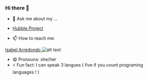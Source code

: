### Hi there 👋




- 💬 Ask me about my ...
- [Hubble Project](https://github.com/varshagade211/Hubble)

- 📫 How to reach me:  

[Isabel Arredondo ](www.linkedin.com/in/isabelarredondo-1107a9186)
![alt text](https://static.vecteezy.com/system/resources/thumbnails/009/097/186/small/blue-color-white-background-linkedin-design-logo-sign-symbol-free-vector.jpg "Logo Title Text 1")


- 😄 Pronouns: she/her
- ⚡ Fun fact: I can speak 3 langues ( five if you count programing languages ! )

